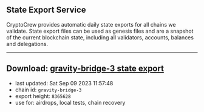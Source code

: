 ## State Export Service
CryptoCrew provides automatic daily state exports for all chains we validate. State export files can be used as genesis files and are a snapshot of the current blockchain state, including all validators, accounts, balances and delegations.

---
**Download: [gravity-bridge-3 state export](https://dl.ccvalidators.com/SERVICE/gravitybridge/gravity-bridge-3_export_8365628.json)**
---

- last updated: Sat Sep 09 2023 11:57:48
- chain id: `gravity-bridge-3`
- export height: `8365628`
- use for: airdrops, local tests, chain recovery
